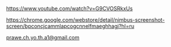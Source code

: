 https://www.youtube.com/watch?v=G9CVOSRkxUs

https://chrome.google.com/webstore/detail/nimbus-screenshot-screen/bpconcjcammlapcogcnnelfmaeghhagj?hl=ru

prawe.ch.yo.th.a1@gmail.com

